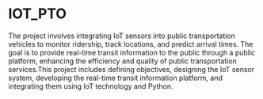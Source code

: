 # IOT_PTO
The project involves integrating IoT sensors into public transportation vehicles to monitor ridership, track locations, and predict arrival times. The goal is to provide real-time transit information to the public through a public platform, enhancing the efficiency and quality of public transportation services.This project includes defining objectives, designing the IoT sensor system, developing the real-time transit information platform, and integrating them using IoT technology and Python.
